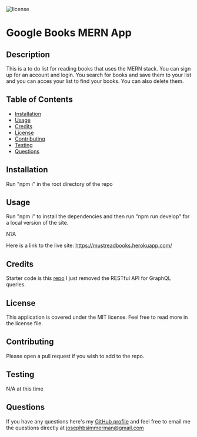 ![license](https://img.shields.io/static/v1?label=license&message=MIT&color=blueviolet)

# Google Books MERN App

## Description
This is a to do list for reading books that uses the MERN stack. You can sign up for an account and login. You search for books and save them to your list and you can acces your list to find your books. You can also delete them.

## Table of Contents

- [Installation](#installation)
- [Usage](#usage)
- [Credits](#credits)
- [License](#license)
- [Contributing](#contributing)
- [Testing](#testing)
- [Questions](#questions)

## Installation

Run "npm i" in the root directory of the repo

## Usage

Run "npm i" to install the dependencies and then run "npm run develop" for a local version of the site.

N?A

Here is a link to the live site: https://mustreadbooks.herokuapp.com/

<!-- Here is a slot to put in screenshots -->




## Credits 

Starter code is this [repo](https://github.com/coding-boot-camp/solid-broccoli) I just removed the RESTful API for GraphQL queries.

## License

This application is covered under the MIT license. Feel free to read more in the license file.

## Contributing

Please open a pull request if you wish to add to the repo.

## Testing

N/A at this time 

## Questions

If you have any questions here's my [GitHub profile](https://github.com/FruityOkapi) and feel free to email me the questions directly at josephbsimmerman@gmail.com